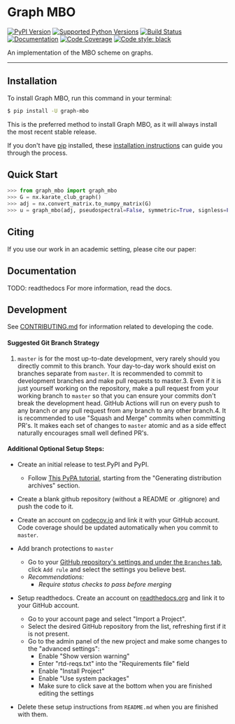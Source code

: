 # Graph MBO

[![PyPI Version](https://img.shields.io/pypi/v/graph-mbo.svg)](https://pypi.org/project/graph-mbo/)
[![Supported Python Versions](https://img.shields.io/pypi/pyversions/graph-mbo.svg)](https://pypi.org/project/graph-mbo/)
[![Build Status](https://github.com/ephesosx/graph-mbo/workflows/CI/badge.svg)](https://github.com/ephesosx/graph-mbo/actions)
[![Documentation](https://readthedocs.org/projects/graph-mbo/badge/?version=stable)](https://graph-mbo.readthedocs.io/en/stable/?badge=stable)
[![Code Coverage](https://codecov.io/gh/ephesosx/graph-mbo/branch/master/graph/badge.svg)](https://codecov.io/gh/ephesosx/graph-mbo)
[![Code style: black](https://img.shields.io/badge/code%20style-black-000000.svg)](https://github.com/psf/black)

An implementation of the MBO scheme on graphs.

---

## Installation

To install Graph MBO, run this command in your terminal:

```bash
$ pip install -U graph-mbo
```

This is the preferred method to install Graph MBO, as it will always install the most recent stable release.

If you don't have [pip](https://pip.pypa.io) installed, these [installation instructions](http://docs.python-guide.org/en/latest/starting/installation/) can guide
you through the process.

## Quick Start
```python
>>> from graph_mbo import graph_mbo
>>> G = nx.karate_club_graph()
>>> adj = nx.convert_matrix.to_numpy_matrix(G)
>>> u = graph_mbo(adj, pseudospectral=False, symmetric=True, signless=False)

```

## Citing
If you use our work in an academic setting, please cite our paper:


## Documentation
TODO: readthedocs
For more information, read the docs.


## Development
See [CONTRIBUTING.md](CONTRIBUTING.md) for information related to developing the code.

#### Suggested Git Branch Strategy
1. `master` is for the most up-to-date development, very rarely should you directly commit to this branch. Your day-to-day work should exist on branches separate from `master`. It is recommended to commit to development branches and make pull requests to master.3. Even if it is just yourself working on the repository, make a pull request from your working branch to `master` so that you can ensure your commits don't break the development head. GitHub Actions will run on every push to any branch or any pull request from any branch to any other branch.4. It is recommended to use "Squash and Merge" commits when committing PR's. It makes each set of changes to `master`
atomic and as a side effect naturally encourages small well defined PR's.


#### Additional Optional Setup Steps:
* Create an initial release to test.PyPI and PyPI.
    * Follow [This PyPA tutorial](https://packaging.python.org/tutorials/packaging-projects/#generating-distribution-archives), starting from the "Generating distribution archives" section.

* Create a blank github repository (without a README or .gitignore) and push the code to it.

* Create an account on [codecov.io](https://codecov.io/) and link it with your GitHub account. Code coverage should be updated automatically when you commit to `master`.
* Add branch protections to `master`
    * Go to your [GitHub repository's settings and under the `Branches` tab](https://github.com/ephesosx/graph-mbo/settings/branches), click `Add rule` and select the
    settings you believe best.
    * _Recommendations:_
      * _Require status checks to pass before merging_

* Setup readthedocs. Create an account on [readthedocs.org](https://readthedocs.org/) and link it to your GitHub account.
    * Go to your account page and select "Import a Project".
    * Select the desired GitHub repository from the list, refreshing first if it is not present.
    * Go to the admin panel of the new project and make some changes to the "advanced settings":
        * Enable "Show version warning"
        * Enter "rtd-reqs.txt" into the "Requirements file" field
        * Enable "Install Project"
        * Enable "Use system packages"
        * Make sure to click save at the bottom when you are finished editing the settings

* Delete these setup instructions from `README.md` when you are finished with them.
